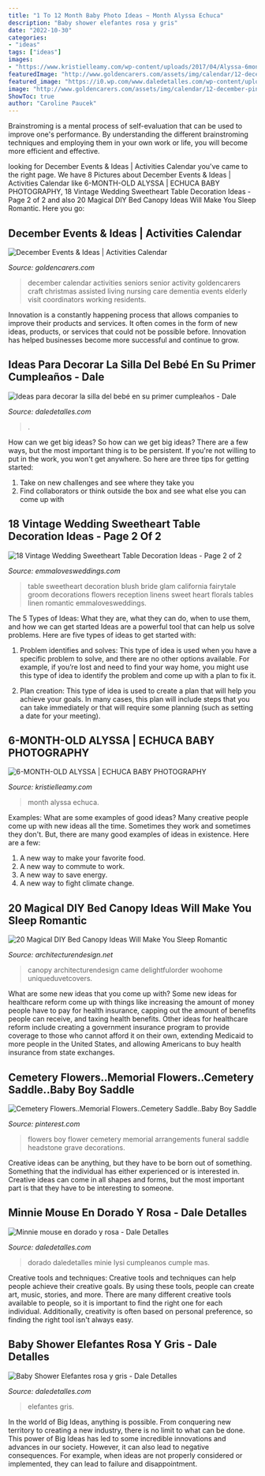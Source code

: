 ```yaml
---
title: "1 To 12 Month Baby Photo Ideas ~ Month Alyssa Echuca"
description: "Baby shower elefantes rosa y gris"
date: "2022-10-30"
categories:
- "ideas"
tags: ["ideas"]
images:
- "https://www.kristielleamy.com/wp-content/uploads/2017/04/Alyssa-6months-6-732x1024.jpg"
featuredImage: "http://www.goldencarers.com/assets/img/calendar/12-december-pinterest.jpg"
featured_image: "https://i0.wp.com/www.daledetalles.com/wp-content/uploads/2016/02/baby-shower11.jpg?resize=600%2C800"
image: "http://www.goldencarers.com/assets/img/calendar/12-december-pinterest.jpg"
ShowToc: true
author: "Caroline Paucek"
---
```



Brainstroming is a mental process of self-evaluation that can be used to improve one's performance. By understanding the different brainstroming techniques and employing them in your own work or life, you will become more efficient and effective.

	

		
looking for December Events &amp; Ideas | Activities Calendar you've came to the right page. We have 8 Pictures about December Events &amp; Ideas | Activities Calendar like 6-MONTH-OLD ALYSSA | ECHUCA BABY PHOTOGRAPHY, 18 Vintage Wedding Sweetheart Table Decoration Ideas - Page 2 of 2 and also 20 Magical DIY Bed Canopy Ideas Will Make You Sleep Romantic. Here you go:
		
    
## December Events &amp; Ideas | Activities Calendar

<img loading=lazy src="http://www.goldencarers.com/assets/img/calendar/12-december-pinterest.jpg" onerror="this.onerror=null;this.src='https://tse4.mm.bing.net/th?id=OIP.8xO4TywZTM_MfOcrDKGxqQHaMP&amp;pid=15.1';" alt="December Events &amp; Ideas | Activities Calendar">

_Source: goldencarers.com_

>december calendar activities seniors senior activity goldencarers craft christmas assisted living nursing care dementia events elderly visit coordinators working residents. 

	

Innovation is a constantly happening process that allows companies to improve their products and services. It often comes in the form of new ideas, products, or services that could not be possible before. Innovation has helped businesses become more successful and continue to grow.

    
## Ideas Para Decorar La Silla Del Bebé En Su Primer Cumpleaños - Dale

<img loading=lazy src="https://i1.wp.com/www.daledetalles.com/wp-content/uploads/2016/09/silla-de-bebe-decorada7.jpg" onerror="this.onerror=null;this.src='https://tse2.mm.bing.net/th?id=OIP.VjTKYyAJu-xE9ntc33HH9gHaLG&amp;pid=15.1';" alt="Ideas para decorar la silla del bebé en su primer cumpleaños - Dale">

_Source: daledetalles.com_

>. 

	

How can we get big ideas?
So how can we get big ideas? There are a few ways, but the most important thing is to be persistent. If you're not willing to put in the work, you won't get anywhere. So here are three tips for getting started: 
1. Take on new challenges and see where they take you 
2. Find collaborators or think outside the box and see what else you can come up with 

    
## 18 Vintage Wedding Sweetheart Table Decoration Ideas - Page 2 Of 2

<img loading=lazy src="https://emmalovesweddings.com/wp-content/uploads/2018/01/blush-vintage-wedding-sweetheart-table-decoration-ideas.jpg" onerror="this.onerror=null;this.src='https://tse1.mm.bing.net/th?id=OIP.ICpFuIo7WTVIWX6CdlU0wgHaLG&amp;pid=15.1';" alt="18 Vintage Wedding Sweetheart Table Decoration Ideas - Page 2 of 2">

_Source: emmalovesweddings.com_

>table sweetheart decoration blush bride glam california fairytale groom decorations flowers reception linens sweet heart florals tables linen romantic emmalovesweddings. 

	

The 5 Types of Ideas: What they are, what they can do, when to use them, and how we can get started
Ideas are a powerful tool that can help us solve problems. Here are five types of ideas to get started with:
1. Problem identifies and solves: This type of idea is used when you have a specific problem to solve, and there are no other options available. For example, if you’re lost and need to find your way home, you might use this type of idea to identify the problem and come up with a plan to fix it.

2. Plan creation: This type of idea is used to create a plan that will help you achieve your goals. In many cases, this plan will include steps that you can take immediately or that will require some planning (such as setting a date for your meeting).


    
## 6-MONTH-OLD ALYSSA | ECHUCA BABY PHOTOGRAPHY

<img loading=lazy src="https://www.kristielleamy.com/wp-content/uploads/2017/04/Alyssa-6months-6-732x1024.jpg" onerror="this.onerror=null;this.src='https://tse2.mm.bing.net/th?id=OIP.Zq_p7vhpDbBsFVQU0VtmVQHaKX&amp;pid=15.1';" alt="6-MONTH-OLD ALYSSA | ECHUCA BABY PHOTOGRAPHY">

_Source: kristielleamy.com_

>month alyssa echuca. 

	

Examples: What are some examples of good ideas?
Many creative people come up with new ideas all the time. Sometimes they work and sometimes they don't. But, there are many good examples of ideas in existence. Here are a few: 
1) A new way to make your favorite food. 
2) A new way to commute to work. 
3) A new way to save energy. 
4) A new way to fight climate change.

    
## 20 Magical DIY Bed Canopy Ideas Will Make You Sleep Romantic

<img loading=lazy src="https://cdn.architecturendesign.net/wp-content/uploads/2015/07/AD-DIY-Bed-Canopy-18.jpg" onerror="this.onerror=null;this.src='https://tse1.mm.bing.net/th?id=OIP.AKjCfW2kRfPpCNHvgzt2rgHaJ7&amp;pid=15.1';" alt="20 Magical DIY Bed Canopy Ideas Will Make You Sleep Romantic">

_Source: architecturendesign.net_

>canopy architecturendesign came delightfulorder woohome uniqueduvetcovers. 

	

What are some new ideas that you come up with?
Some new ideas for healthcare reform come up with things like increasing the amount of money people have to pay for health insurance, capping out the amount of benefits people can receive, and taxing health benefits. Other ideas for healthcare reform include creating a government insurance program to provide coverage to those who cannot afford it on their own, extending Medicaid to more people in the United States, and allowing Americans to buy health insurance from state exchanges.

    
## Cemetery Flowers..Memorial Flowers..Cemetery Saddle..Baby Boy Saddle

<img loading=lazy src="https://i.pinimg.com/736x/c0/95/67/c09567c2473f5adb6dcd25578467a309--cemetery-flowers-memorial-flowers.jpg" onerror="this.onerror=null;this.src='https://tse3.mm.bing.net/th?id=OIP.b0LC2nsHF5ManCpkOBpOywHaJ4&amp;pid=15.1';" alt="Cemetery Flowers..Memorial Flowers..Cemetery Saddle..Baby Boy Saddle">

_Source: pinterest.com_

>flowers boy flower cemetery memorial arrangements funeral saddle headstone grave decorations. 

	

Creative ideas can be anything, but they have to be born out of something. Something that the individual has either experienced or is interested in. Creative ideas can come in all shapes and forms, but the most important part is that they have to be interesting to someone.

    
## Minnie Mouse En Dorado Y Rosa - Dale Detalles

<img loading=lazy src="https://i0.wp.com/www.daledetalles.com/wp-content/uploads/2016/07/minnie-oro22.jpg" onerror="this.onerror=null;this.src='https://tse3.mm.bing.net/th?id=OIP.nKFYeIgU1R9cjka5DP_nqQHaLH&amp;pid=15.1';" alt="Minnie mouse en dorado y rosa - Dale Detalles">

_Source: daledetalles.com_

>dorado daledetalles minie lysi cumpleanos cumple mas. 

	

Creative tools and techniques:
Creative tools and techniques can help people achieve their creative goals. By using these tools, people can create art, music, stories, and more. There are many different creative tools available to people, so it is important to find the right one for each individual. Additionally, creativity is often based on personal preference, so finding the right tool isn't always easy.

    
## Baby Shower Elefantes Rosa Y Gris - Dale Detalles

<img loading=lazy src="https://i0.wp.com/www.daledetalles.com/wp-content/uploads/2016/02/baby-shower11.jpg?resize=600%2C800" onerror="this.onerror=null;this.src='https://tse2.mm.bing.net/th?id=OIP._M0eZ_g2HJpMp_do6tcXNAHaJ4&amp;pid=15.1';" alt="Baby Shower Elefantes rosa y gris - Dale Detalles">

_Source: daledetalles.com_

>elefantes gris. 

	

In the world of Big Ideas, anything is possible. From conquering new territory to creating a new industry, there is no limit to what can be done. This power of Big Ideas has led to some incredible innovations and advances in our society. However, it can also lead to negative consequences. For example, when ideas are not properly considered or implemented, they can lead to failure and disappointment.

